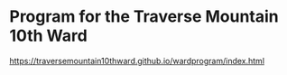 # Program for the Traverse Mountain 10th Ward

https://traversemountain10thward.github.io/wardprogram/index.html
